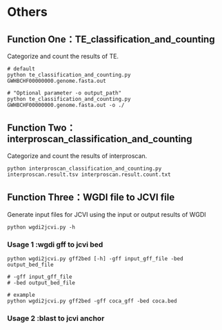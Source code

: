 # Others

## Function One：TE_classification_and_counting

Categorize and count the results of TE.

```
# default
python te_classification_and_counting.py GWHBCHF00000000.genome.fasta.out

# "Optional parameter -o output_path"
python te_classification_and_counting.py GWHBCHF00000000.genome.fasta.out -o ./
```

## Function Two：interproscan_classification_and_counting

Categorize and count the results of interproscan.

```
python interproscan_classification_and_counting.py interproscan.result.tsv interproscan.result.count.txt
```

## Function Three：WGDI file to JCVI file

Generate input files for JCVI using the input or output results of WGDI

```
python wgdi2jcvi.py -h
```

### Usage 1 :wgdi gff to jcvi bed
``` 
python wgdi2jcvi.py gff2bed [-h] -gff input_gff_file -bed output_bed_file

# -gff input_gff_file 
# -bed output_bed_file
```
```
# example
python wgdi2jcvi.py gff2bed -gff coca_gff -bed coca.bed
```

### Usage 2 :blast to jcvi anchor




